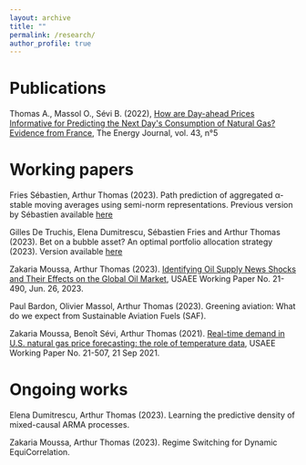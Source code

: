 ```yaml
---
layout: archive
title: ""
permalink: /research/
author_profile: true
---
```


Publications
=====

Thomas A., Massol O., Sévi B. (2022), [How are Day-ahead Prices Informative for Predicting the Next Day's Consumption of Natural Gas? Evidence from France](https://www.iaee.org/energyjournal/article/3875), The Energy Journal, vol. 43, n°5


Working papers
=====


Fries Sébastien, Arthur Thomas (2023). Path prediction of aggregated α-stable moving averages using semi-norm representations. Previous version by Sébastien available [here](https://arxiv.org/abs/1809.03631) 

Gilles De Truchis, Elena Dumitrescu, Sébastien Fries and Arthur Thomas (2023). Bet on a bubble asset? An optimal portfolio allocation strategy (2023). Version available <a href="/files/Bubble_optim.pdf" download="here">
  here
</a>

Zakaria Moussa, Arthur Thomas (2023). [Identifying Oil Supply News Shocks and Their Effects on the Global Oil Market](https://papers.ssrn.com/sol3/papers.cfm?abstract_id=3812529#), USAEE Working Paper No. 21-490, Jun. 26, 2023.

Paul Bardon, Olivier Massol, Arthur Thomas (2023). Greening aviation: What do we expect from Sustainable Aviation Fuels (SAF). 

Zakaria Moussa, Benoît Sévi, Arthur Thomas (2021). [Real-time demand in U.S. natural gas price forecasting: the role of temperature data](https://papers.ssrn.com/sol3/papers.cfm?abstract_id=3880809), USAEE Working Paper No. 21-507, 21 Sep 2021.



Ongoing works
=====

Elena Dumitrescu, Arthur Thomas (2023). Learning the predictive density of mixed-causal ARMA processes. 

Zakaria Moussa, Arthur Thomas (2023). Regime Switching for Dynamic EquiCorrelation. 


